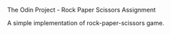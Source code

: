 The Odin Project - Rock Paper Scissors Assignment

A simple implementation of rock-paper-scissors game.
